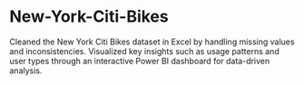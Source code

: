 # New-York-Citi-Bikes
Cleaned the New York Citi Bikes dataset in Excel by handling missing values and inconsistencies. Visualized key insights such as usage patterns and user types through an interactive Power BI dashboard for data-driven analysis.
